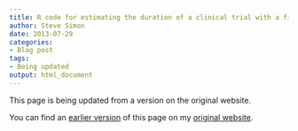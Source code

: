 ```yaml
---
title: R code for estimating the duration of a clinical trial with a fixed sample size
author: Steve Simon
date: 2013-07-29
categories:
- Blog post
tags:
- Being updated
output: html_document
---
```


This page is being updated from a version on the original website.

<!---More--->

You can find an [earlier version](http://www.pmean.com/13/duration.html) of this page on my [original website](http://www.pmean.com/original_site.html).

